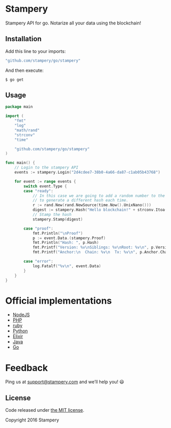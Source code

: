 # Stampery
Stampery API for go. Notarize all your data using the blockchain!

## Installation

Add this line to your imports:

```go
"github.com/stampery/go/stampery"
```

And then execute:

    $ go get


## Usage
```go
package main

import (
	"fmt"
	"log"
	"math/rand"
	"strconv"
	"time"

	"github.com/stampery/go/stampery"
)

func main() {
	// Login to the stampery API
	events := stampery.Login("2d4cdee7-38b0-4a66-da87-c1ab05b43768")

	for event := range events {
		switch event.Type {
		case "ready":
			// In this case we are going to add a random number to the string
			// to generate a different hash each time.
			r := rand.New(rand.NewSource(time.Now().UnixNano()))
			digest := stampery.Hash("Hello blockchain!" + strconv.Itoa(r.Int()))
			// Stamp the hash
			stampery.Stamp(digest)

		case "proof":
			fmt.Println("\nProof")
			p := event.Data.(stampery.Proof)
			fmt.Println("Hash: ", p.Hash)
			fmt.Printf("Version: %v\nSiblings: %v\nRoot: %v\n", p.Version, p.Siblings, p.Root)
			fmt.Printf("Anchor:\n  Chain: %v\n  Tx: %v\n", p.Anchor.Chain, p.Anchor.Tx)

		case "error":
			log.Fatalf("%v\n", event.Data)
		}
	}
}
```

# Official implementations
- [NodeJS](https://github.com/stampery/node)
- [PHP](https://github.com/stampery/php)
- [ruby](https://github.com/stampery/ruby)
- [Python](https://github.com/stampery/python)
- [Elixir](https://github.com/stampery/elixir)
- [Java](https://github.com/stampery/java)
- [Go](https://github.com/stampery/go)

# Feedback

Ping us at support@stampery.com and we’ll help you! 😃


## License

Code released under
[the MIT license](https://github.com/stampery/js/blob/master/LICENSE).

Copyright 2016 Stampery
